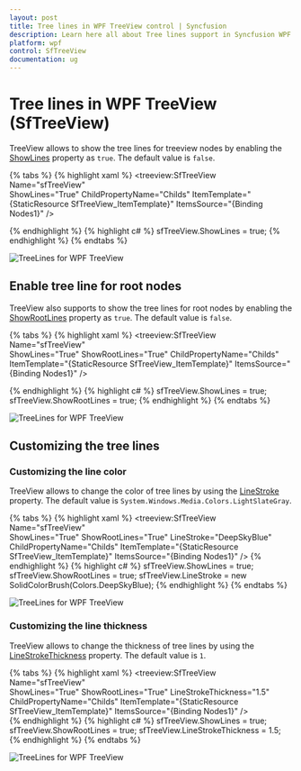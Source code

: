 ```yaml
---
layout: post
title: Tree lines in WPF TreeView control | Syncfusion
description: Learn here all about Tree lines support in Syncfusion WPF TreeView (SfTreeView) control, its elements and more.
platform: wpf
control: SfTreeView
documentation: ug
---
```


# Tree lines in WPF TreeView (SfTreeView)

TreeView allows to show the tree lines for treeview nodes by enabling the [ShowLines](https://help.syncfusion.com/cr/wpf/Syncfusion.UI.Xaml.TreeView.SfTreeView.html#Syncfusion_UI_Xaml_TreeView_SfTreeView_ShowLines) property as `true`. The default value is `false`.

{% tabs %}
{% highlight xaml %}
<treeview:SfTreeView
    Name="sfTreeView"    
    ShowLines="True"
    ChildPropertyName="Childs"
    ItemTemplate="{StaticResource SfTreeView_ItemTemplate}"
    ItemsSource="{Binding Nodes1}" />

{% endhighlight %}
{% highlight c# %}
sfTreeView.ShowLines = true;
{% endhighlight %}
{% endtabs %}

![TreeLines for WPF TreeView](TreeLine_images/TreeLine_image1.png)

## Enable tree line for root nodes

TreeView also supports to show the tree lines for root nodes by enabling the [ShowRootLines](https://help.syncfusion.com/cr/wpf/Syncfusion.UI.Xaml.TreeView.SfTreeView.html#Syncfusion_UI_Xaml_TreeView_SfTreeView_ShowRootLines) property as `true`. The default value is `false`.

{% tabs %}
{% highlight xaml %}
<treeview:SfTreeView
    Name="sfTreeView"    
    ShowLines="True"
    ShowRootLines="True"
    ChildPropertyName="Childs"
    ItemTemplate="{StaticResource SfTreeView_ItemTemplate}"
    ItemsSource="{Binding Nodes1}" />

{% endhighlight %}
{% highlight c# %}
sfTreeView.ShowLines = true;
sfTreeView.ShowRootLines = true;
{% endhighlight %}
{% endtabs %}

![TreeLines for WPF TreeView](TreeLine_images/TreeLine_image2.png)

## Customizing the tree lines

### Customizing the line color
TreeView allows to change the color of tree lines by using the [LineStroke](https://help.syncfusion.com/cr/wpf/Syncfusion.UI.Xaml.TreeView.SfTreeView.html#Syncfusion_UI_Xaml_TreeView_SfTreeView_LineStroke) property. The default value is `System.Windows.Media.Colors.LightSlateGray`.

{% tabs %}
{% highlight xaml %}
<treeview:SfTreeView
    Name="sfTreeView"    
    ShowLines="True"
    ShowRootLines="True"
    LineStroke="DeepSkyBlue"
    ChildPropertyName="Childs"
    ItemTemplate="{StaticResource SfTreeView_ItemTemplate}"
    ItemsSource="{Binding Nodes1}" />
{% endhighlight %}
{% highlight c# %}
sfTreeView.ShowLines = true;
sfTreeView.ShowRootLines = true;
sfTreeView.LineStroke = new SolidColorBrush(Colors.DeepSkyBlue);
{% endhighlight %}
{% endtabs %}

![TreeLines for WPF TreeView](TreeLine_images/TreeLine_image3.png)

### Customizing the line thickness
TreeView allows to change the thickness of tree lines by using the [LineStrokeThickness](https://help.syncfusion.com/cr/wpf/Syncfusion.UI.Xaml.TreeView.SfTreeView.html#Syncfusion_UI_Xaml_TreeView_SfTreeView_LineStrokeThickness) property. The default value is `1`.

{% tabs %}
{% highlight xaml %}
<treeview:SfTreeView
            Name="sfTreeView"           
            ShowLines="True"
            ShowRootLines="True"
            LineStrokeThickness="1.5"
            ChildPropertyName="Childs"
            ItemTemplate="{StaticResource SfTreeView_ItemTemplate}"
            ItemsSource="{Binding Nodes1}" />        
{% endhighlight %}
{% highlight c# %}
sfTreeView.ShowLines = true;
sfTreeView.ShowRootLines = true;
sfTreeView.LineStrokeThickness = 1.5;
{% endhighlight %}
{% endtabs %}

![TreeLines for WPF TreeView](TreeLine_images/TreeLine_image4.png)
